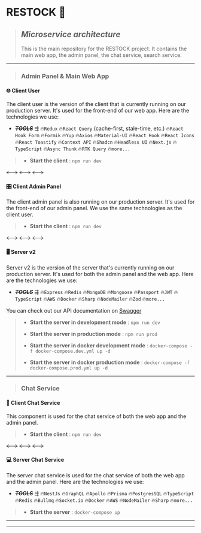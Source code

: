 # RESTOCK 🛒

> ## _Microservice architecture_
> This is the main repository for the RESTOCK project. It contains the main web app, the admin panel, the chat service,
> search service.
---
> ### Admin Panel & Main Web App

#### 🌐 Client User

The client user is the version of the client that is currently running on our production server. It's used for the
front-end of our web app. Here are the technologies we use:

- **_~~TOOLS~~_** ⇶ 🔥`Redux` 🔥`React Query` (cache-first, stale-time, etc.) 🔥`React Hook Form` 🔥`Formik` 🔥`Yup` 🔥`Axios`
  🔥`Material-UI` 🔥`React Hook` 🔥`React Icons` 🔥`React Toastify` 🔥`Context API` 🔥`Shadcn` 🔥`Headless UI` 🔥`Next.js`
  🔥`TypeScript` 🔥`Async Thunk` 🔥`RTK Query` 🔥`more...`

> - **Start the client** : `npm run dev`


~~← →~~ ~~← →~~ ~~← →~~

#### 🎛️ Client Admin Panel

The client admin panel is also running on our production server. It's used for the front-end of our admin panel. We use
the same technologies as the client user.

> - **Start the client** : `npm run dev`

~~← →~~ ~~← →~~ ~~← →~~

#### 🖥️ Server v2

Server v2 is the version of the server that's currently running on our production server. It's used for both the admin
panel and the web app. Here are the technologies we use:

- **_~~TOOLS~~_** ⇶ 🔥`Express` 🔥`Redis` 🔥`MongoDB` 🔥`Mongoose` 🔥`Passport` 🔥`JWT` 🔥`TypeScript` 🔥`AWS` 🔥`Docker`
  🔥`Sharp`
  🔥`NodeMailer` 🔥`Zod` 🔥`more...`

You can check out our API documentation on [Swagger](https://webcrack.online:6060/api/v1/docs/)

> - **Start the server in development mode** : `npm run dev`
>
> - **Start the server in production mode** : `npm run prod`
>
> - **Start the server in docker development mode** : `docker-compose -f docker-compose.dev.yml up -d`
>
> - **Start the server in docker production mode** : `docker-compose -f docker-compose.prod.yml up -d`
---

> ### Chat Service

#### 💬 Client Chat Service

This component is used for the chat service of both the web app and the admin panel.

> - **Start the client** : `npm run dev`

~~← →~~ ~~← →~~ ~~← →~~

#### 💻 Server Chat Service

The server chat service is used for the chat service of both the web app and the admin panel. Here are the technologies
we use:

- **_~~TOOLS~~_** ⇶ 🔥`NestJs` 🔥`GraphQL` 🔥`Apollo` 🔥`Prisma` 🔥`PostgresSQL` 🔥`TypeScript` 🔥`Redis` 🔥`Bullmq`
  🔥`Socket.io` 🔥`Docker` 🔥`AWS`
  🔥`NodeMailer` 🔥`Sharp` 🔥`more...`

> - **Start the server** : `docker-compose up`
---
---